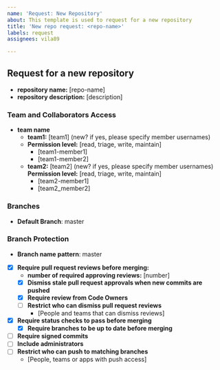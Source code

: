 ```yaml
---
name: 'Request: New Repository'
about: This template is used to request for a new repository
title: 'New repo request: <repo-name>'
labels: request
assignees: vila89

---
```


## Request for a new repository 

- **repository name:**  [repo-name]
- **repository description:** [description]

### Team and Collaborators Access
- **team name** 
    - **team1:** [team1] (new? if yes, please specify member usernames)
    - **Permission level:** [read, triage, write, maintain]
        - [team1-member1]
        - [team1-member2]
    - **team2:** [team2] (new? if yes, please specify member usernames)
      **Permission level:** [read, triage, write, maintain]
        - [team2-member1]
        - [team2_member2]

### Branches
- **Default Branch**: master

### Branch Protection
- **Branch name pattern**: master
- [x] **Require pull request reviews before merging:**
    - **number of required approving reviews:**  [number]
    - [x] **Dismiss stale pull request approvals when new commits are pushed**
    - [x] **Require review from Code Owners**
    - [ ] **Restrict who can dismiss pull request reviews**
        - [People and teams that can dismiss reviews]
- [x] **Require status checks to pass before merging**
     - [x] **Require branches to be up to date before merging**
- [ ] **Require signed commits**
- [ ] **Include administrators**
- [ ] **Restrict who can push to matching branches**
    - [People, teams or apps with push access]
